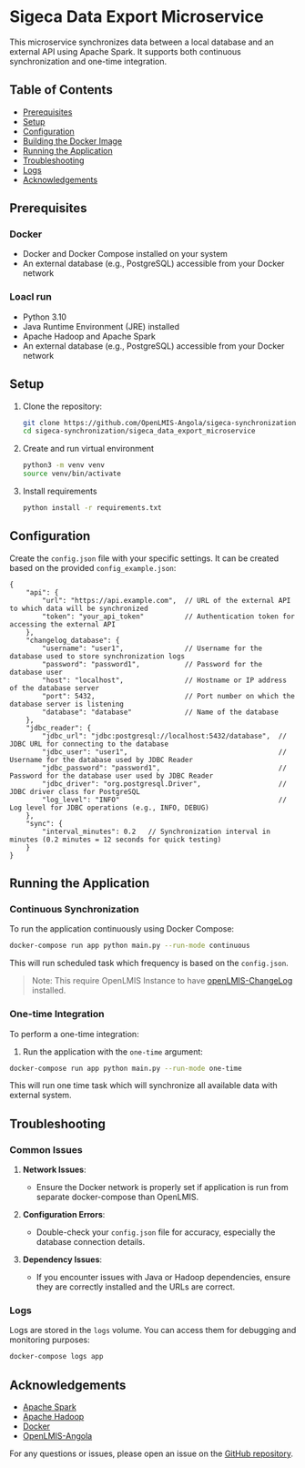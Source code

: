 # Sigeca Data Export Microservice

This microservice synchronizes data between a local database and an external API using Apache Spark. It supports both continuous synchronization and one-time integration.

## Table of Contents

- [Prerequisites](#prerequisites)
- [Setup](#setup)
- [Configuration](#configuration)
- [Building the Docker Image](#building-the-docker-image)
- [Running the Application](#running-the-application)
- [Troubleshooting](#troubleshooting)
- [Logs](#logs)
- [Acknowledgements](#acknowledgements)


## Prerequisites
### Docker 
- Docker and Docker Compose installed on your system
- An external database (e.g., PostgreSQL) accessible from your Docker network

### Loacl run 

- Python 3.10
- Java Runtime Environment (JRE) installed
- Apache Hadoop and Apache Spark
- An external database (e.g., PostgreSQL) accessible from your Docker network

## Setup

1. Clone the repository:

    ```bash
    git clone https://github.com/OpenLMIS-Angola/sigeca-synchronization.git
    cd sigeca-synchronization/sigeca_data_export_microservice
    ```
2. Create and run virtual environment 

    ```bash 
    python3 -m venv venv 
    source venv/bin/activate
    ```
3. Install requirements 

    ```bash
    python install -r requirements.txt
    ```

## Configuration

Create the `config.json` file with your specific settings. It can be created based on the provided `config_example.json`:

```json5
{
    "api": {
        "url": "https://api.example.com",  // URL of the external API to which data will be synchronized
        "token": "your_api_token"          // Authentication token for accessing the external API
    },
    "changelog_database": {
        "username": "user1",               // Username for the database used to store synchronization logs
        "password": "password1",           // Password for the database user
        "host": "localhost",               // Hostname or IP address of the database server
        "port": 5432,                      // Port number on which the database server is listening
        "database": "database"             // Name of the database
    },
    "jdbc_reader": { 
        "jdbc_url": "jdbc:postgresql://localhost:5432/database",  // JDBC URL for connecting to the database
        "jdbc_user": "user1",                                     // Username for the database used by JDBC Reader
        "jdbc_password": "password1",                             // Password for the database user used by JDBC Reader
        "jdbc_driver": "org.postgresql.Driver",                   // JDBC driver class for PostgreSQL
        "log_level": "INFO"                                       // Log level for JDBC operations (e.g., INFO, DEBUG)
    },
    "sync": {
        "interval_minutes": 0.2   // Synchronization interval in minutes (0.2 minutes = 12 seconds for quick testing)
    }
}
```

## Running the Application

### Continuous Synchronization

To run the application continuously using Docker Compose:

```bash
docker-compose run app python main.py --run-mode continuous
```

This will run scheduled task which frequency is based on the `config.json`.
> Note: This require OpenLMIS Instance to have [openLMIS-ChangeLog](https://github.com/OpenLMIS-Angola/openLMIS-Changelog) installed.

### One-time Integration

To perform a one-time integration:

1. Run the application with the `one-time` argument:

```bash
docker-compose run app python main.py --run-mode one-time
```


This will run one time task which will synchronize all available data with external system.

## Troubleshooting

### Common Issues

1. **Network Issues**:
    - Ensure the Docker network is properly set if application is run from separate docker-compose than OpenLMIS. 

2. **Configuration Errors**:
    - Double-check your `config.json` file for accuracy, especially the database connection details.

3. **Dependency Issues**:
    - If you encounter issues with Java or Hadoop dependencies, ensure they are correctly installed and the URLs are correct.

### Logs

Logs are stored in the `logs` volume. You can access them for debugging and monitoring purposes:

```bash
docker-compose logs app
```

## Acknowledgements

- [Apache Spark](https://spark.apache.org/)
- [Apache Hadoop](http://hadoop.apache.org/)
- [Docker](https://www.docker.com/)
- [OpenLMIS-Angola](https://github.com/OpenLMIS-Angola)

For any questions or issues, please open an issue on the [GitHub repository](https://github.com/OpenLMIS-Angola/sigeca-synchronization/issues).